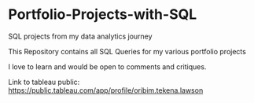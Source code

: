 # Portfolio-Projects-with-SQL
SQL projects from my data analytics journey

This Repository contains all SQL Queries for my various portfolio projects

I love to learn and would be open to comments and critiques.

Link to tableau public: https://public.tableau.com/app/profile/oribim.tekena.lawson
